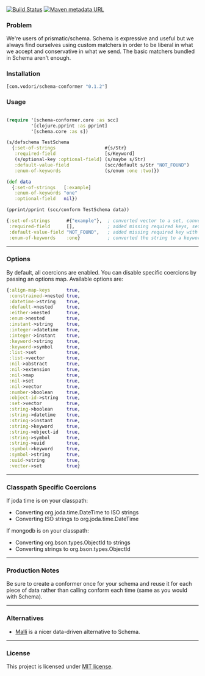 [![Build Status](https://travis-ci.com/vodori/schema-conformer.svg?branch=master)](https://travis-ci.com/vodori/schema-conformer) [![Maven metadata URL](https://img.shields.io/maven-metadata/v/http/central.maven.org/maven2/com/vodori/schema-conformer/maven-metadata.xml.svg)](https://mvnrepository.com/artifact/com.vodori/schema-conformer)


### Problem

We're users of prismatic/schema. Schema is expressive and useful but we always 
find ourselves using custom matchers in order to be liberal in what we accept 
and conservative in what we send. The basic matchers bundled in Schema aren't 
enough.

### Installation 

```clojure
[com.vodori/schema-conformer "0.1.2"]
```

### Usage

```clojure

(require '[schema-conformer.core :as scc]
         '[clojure.pprint :as pprint]
         '[schema.core :as s])

(s/defschema TestSchema
  {:set-of-strings                  #{s/Str}
   :required-field                  [s/Keyword]
   (s/optional-key :optional-field) (s/maybe s/Str)
   :default-value-field             (scc/default s/Str "NOT_FOUND")
   :enum-of-keywords                (s/enum :one :two)})

(def data
  {:set-of-strings   [:example]
   :enum-of-keywords "one"
   :optional-field   nil})

(pprint/pprint (scc/conform TestSchema data))

{:set-of-strings      #{"example"},  ; converted vector to a set, converted keywords to strings
 :required-field      [],            ; added missing required keys, set a missing required collection to empty
 :default-value-field "NOT_FOUND",   ; added missing required key with the default value set by the schema
 :enum-of-keywords    :one}          ; converted the string to a keyword because the enum used a keyword value

```

---

### Options

By default, all coercions are enabled. You can disable specific coercions 
by passing an options map. Available options are:

```clojure
{:align-map-keys      true,
 :constrained->nested true,
 :datetime->string    true,
 :default->nested     true,
 :either->nested      true,
 :enum->nested        true,
 :instant->string     true,
 :integer->datetime   true,
 :integer->instant    true,
 :keyword->string     true,
 :keyword->symbol     true,
 :list->set           true,
 :list->vector        true,
 :nil->abstract       true,
 :nil->extension      true,
 :nil->map            true,
 :nil->set            true,
 :nil->vector         true,
 :number->boolean     true,
 :object-id->string   true,
 :set->vector         true,
 :string->boolean     true,
 :string->datetime    true,
 :string->instant     true,
 :string->keyword     true,
 :string->object-id   true,
 :string->symbol      true,
 :string->uuid        true,
 :symbol->keyword     true,
 :symbol->string      true,
 :uuid->string        true,
 :vector->set         true}
```

___

### Classpath Specific Coercions

If joda time is on your classpath:

- Converting org.joda.time.DateTime to ISO strings
- Converting ISO strings to org.joda.time.DateTime

If mongodb is on your classpath:

- Converting org.bson.types.ObjectId to strings
- Converting strings to org.bson.types.ObjectId

___

### Production Notes

Be sure to create a conformer once for your schema and reuse it for each piece of data
rather than calling conform each time (same as you would with Schema).

---

### Alternatives

- [Malli](https://github.com/metosin/malli) is a nicer data-driven alternative to Schema.

___

### License
This project is licensed under [MIT license](http://opensource.org/licenses/MIT).

